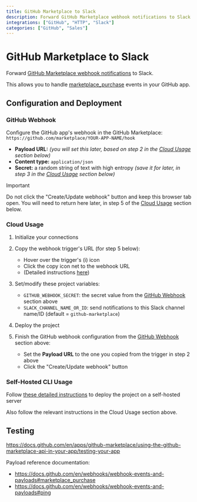 ```yaml
---
title: GitHub Marketplace to Slack
description: Forward GitHub Marketplace webhook notifications to Slack
integrations: ["GitHub", "HTTP", "Slack"]
categories: ["GitHub", "Sales"]
---
```


# GitHub Marketplace to Slack

Forward [GitHub Marketplace webhook notifications](https://docs.github.com/en/apps/github-marketplace/listing-an-app-on-github-marketplace/configuring-a-webhook-to-notify-you-of-plan-changes) to Slack.

This allows you to handle [marketplace_purchase](https://docs.github.com/en/apps/github-marketplace/using-the-github-marketplace-api-in-your-app/webhook-events-for-the-github-marketplace-api) events in your GitHub app.

## Configuration and Deployment

### GitHub Webhook

Configure the GitHub app's webhook in the GitHub Marketplace:
`https://github.com/marketplace/YOUR-APP-NAME/hook`

- **Payload URL:** _(you will set this later, based on step 2 in the_
  _[Cloud Usage](#cloud-usage) section below)_
- **Content type:** `application/json`
- **Secret:** a random string of text with high entropy _(save it for later,_
  _in step 3 in the [Cloud Usage](#cloud-usage) section below)_

> [!IMPORTANT]
> Do not click the "Create/Update webhook" button and keep this
> browser tab open. You will need to return here later, in step 5 of the
> [Cloud Usage](#cloud-usage) section below.

### Cloud Usage

1. Initialize your connections
2. Copy the webhook trigger's URL (for step 5 below):

   - Hover over the trigger's (i) icon
   - Click the copy icon net to the webhook URL
   - (Detailed instructions
     [here](https://docs.autokitteh.com/get_started/deployment#webhook-urls))

3. Set/modify these project variables:

   - `GITHUB_WEBHOOK_SECRET`: the secret value from the
     [GitHub Webhook](#github-webhook) section above
   - `SLACK_CHANNEL_NAME_OR_ID`: send notifications to this Slack channel
     name/ID (default = `github-marketplace`)

4. Deploy the project
5. Finish the GitHub webhook configuration from the
   [GitHub Webhook](#github-webhook) section above:

   - Set the **Payload URL** to the one you copied from the trigger in step 2
     above
   - Click the "Create/Update webhook" button

### Self-Hosted CLI Usage

Follow [these detailed instructions](https://docs.autokitteh.com/get_started/deployment)
to deploy the project on a self-hosted server

Also follow the relevant instructions in the Cloud Usage section above.

## Testing

https://docs.github.com/en/apps/github-marketplace/using-the-github-marketplace-api-in-your-app/testing-your-app

Payload reference documentation:
- https://docs.github.com/en/webhooks/webhook-events-and-payloads#marketplace_purchase
- https://docs.github.com/en/webhooks/webhook-events-and-payloads#ping
